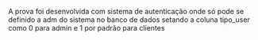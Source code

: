 A prova foi desenvolvida com sistema de autenticação
onde só pode se definido a adm do sistema no banco de dados
setando a coluna tipo_user como 0 para admin e 1 por padrão para clientes
